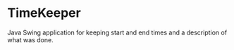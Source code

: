 # TimeKeeper

Java Swing application for keeping start and end times and a description of what was done.
